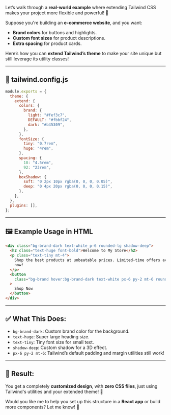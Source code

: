 Let’s walk through a **real-world example** where extending Tailwind CSS makes your project more flexible and powerful! 🚀

Suppose you're building an **e-commerce website**, and you want:

- **Brand colors** for buttons and highlights.
- **Custom font sizes** for product descriptions.
- **Extra spacing** for product cards.

Here’s how you can **extend Tailwind’s theme** to make your site unique but still leverage its utility classes!

---

## 📂 **tailwind.config.js**

```js
module.exports = {
  theme: {
    extend: {
      colors: {
        brand: {
          light: "#fef3c7",
          DEFAULT: "#fbbf24",
          dark: "#b45309",
        },
      },
      fontSize: {
        tiny: "0.7rem",
        huge: "4rem",
      },
      spacing: {
        18: "4.5rem",
        92: "23rem",
      },
      boxShadow: {
        soft: "0 2px 10px rgba(0, 0, 0, 0.05)",
        deep: "0 4px 20px rgba(0, 0, 0, 0.15)",
      },
    },
  },
  plugins: [],
};
```

---

## 🖼️ **Example Usage in HTML**

```html
<div class="bg-brand-dark text-white p-6 rounded-lg shadow-deep">
  <h2 class="text-huge font-bold">Welcome to My Store</h2>
  <p class="text-tiny mt-4">
    Shop the best products at unbeatable prices. Limited-time offers available
    now!
  </p>
  <button
    class="bg-brand hover:bg-brand-dark text-white px-6 py-2 mt-6 rounded"
  >
    Shop Now
  </button>
</div>
```

---

## ✅ **What This Does:**

- `bg-brand-dark`: Custom brand color for the background.
- `text-huge`: Super large heading size.
- `text-tiny`: Tiny font size for small text.
- `shadow-deep`: Custom shadow for a 3D effect.
- `px-6 py-2 mt-6`: Tailwind’s default padding and margin utilities still work!

---

## 🎯 **Result:**

You get a completely **customized design**, with **zero CSS files**, just using Tailwind's utilities and your extended theme! 🎉

Would you like me to help you set up this structure in a **React app** or build more components? Let me know! 🚀
